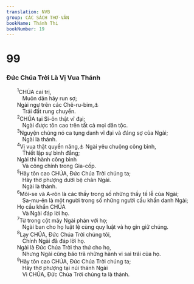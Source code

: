 ```yaml
---
translation: NVB
group: CÁC SÁCH THƠ-VĂN
bookName: Thánh Thi 
bookNumber: 19
---
```


<div class="title"><h1>99</h1><h3>Đức Chúa Trời Là Vị Vua Thánh </h3></div>
<span class="verse thi_99_1">  <sup>1</sup>CHÚA cai trị, <br/>   Muôn dân hãy run sợ; <br/>  Ngài ngự trên các Chê-ru-bim,<a data-toggle="tooltip" data-placement="bottom" title="‘chê-rub’; một loại siêu sinh vật có cánh; chúng xuất hiện như các sinh vật bảo vệ cây sự sống ‘Sáng 3:24’; như xe cho Chúa đi ‘2Sa 22:11’; Rương giao ước có hai chê-ru-bim xòe cánh che nắp thi ân. ‘Xuất 25:18-20’">⚓</a><br/>   Trái đất rung chuyển. <br/></span>
<span class="verse thi_99_2">  <sup>2</sup>CHÚA tại Si-ôn thật vĩ đại; <br/>   Ngài được tôn cao trên tất cả mọi dân tộc. <br/></span>
<span class="verse thi_99_3">  <sup>3</sup>Nguyện chúng nó ca tụng danh vĩ đại và đáng sợ của Ngài; <br/>   Ngài là thánh. <br/></span>
<span class="verse thi_99_4">  <sup>4</sup>Vị vua thật quyền năng,<a data-toggle="tooltip" data-placement="bottom" title="Nt: quyền năng của vua">⚓</a> Ngài yêu chuộng công bình, <br/>   Thiết lập sự bình đẳng; <br/>  Ngài thi hành công bình <br/>   Và công chính trong Gia-cốp. <br/></span>
<span class="verse thi_99_5">  <sup>5</sup>Hãy tôn cao CHÚA, Đức Chúa Trời chúng ta; <br/>   Hãy thờ phượng dưới bệ chân Ngài. <br/>   Ngài là thánh. <br/></span>
<span class="verse thi_99_6">  <sup>6</sup>Môi-se và A-rôn là các thầy trong số những thầy tế lễ của Ngài; <br/>   Sa-mu-ên là một người trong số những người cầu khẩn danh Ngài; <br/>  Họ cầu khẩn CHÚA<br/>   Và Ngài đáp lời họ. <br/></span>
<span class="verse thi_99_7">  <sup>7</sup>Từ trong cột mây Ngài phán với họ; <br/>   Ngài ban cho họ luật lệ cùng quy luật và họ gìn giữ chúng. <br/></span>
<span class="verse thi_99_8">  <sup>8</sup>Lạy CHÚA, Đức Chúa Trời chúng tôi, <br/>   Chính Ngài đã đáp lời họ. <br/>  Ngài là Đức Chúa Trời tha thứ cho họ, <br/>   Nhưng Ngài cũng báo trả những hành vi sai trái của họ. <br/></span>
<span class="verse thi_99_9">  <sup>9</sup>Hãy tôn cao CHÚA, Đức Chúa Trời chúng ta; <br/>   Hãy thờ phượng tại núi thánh Ngài <br/>   Vì CHÚA, Đức Chúa Trời chúng ta là thánh. <br/></span>
